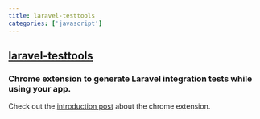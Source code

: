 ```yaml
---
title: laravel-testtools
categories: ['javascript']
---
```

## [laravel-testtools](https://github.com/mpociot/laravel-testtools)

### Chrome extension to generate Laravel integration tests while using your app.



Check out the [introduction post](http://marcelpociot.de/blog/2016-03-21-laravel-testtools) about the chrome extension.
